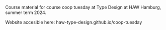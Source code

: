 Course material for course coop tuesday at Type Design at HAW Hamburg, summer term 2024.

Website accesible here:
haw-type-design.github.io/coop-tuesday
